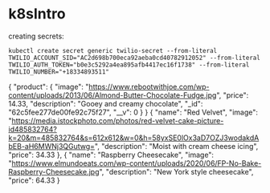# k8sIntro

creating secrets:

`kubectl create secret generic twilio-secret --from-literal TWILIO_ACCOUNT_SID="AC2d698b700eca92aeba0cd40782912052" --from-literal TWILIO_AUTH_TOKEN="b0e3c5292a4ea895afb4417ec16f1738" --from-literal TWILIO_NUMBER="+18334893511"
    `



{
  "product": {
      "image": "https://www.rebootwithjoe.com/wp-content/uploads/2013/06/Almond-Butter-Chocolate-Fudge.jpg",
      "price": 14.33,
      "description": "Gooey and creamy chocolate",
      "_id": "62c5fee277de00fe92c75f27",
      "__v": 0
  }
}
{
    "name": "Red Velvet",
    "image": "https://media.istockphoto.com/photos/red-velvet-cake-picture-id485832764?k=20&m=485832764&s=612x612&w=0&h=58yxSE0lOx3aD7OZJ3wodakdAbEB-aH6MWNj3QGutwg=",
    "description": "Moist with cream cheese icing",
    "price": 34.33
},
{
    "name": "Raspberry Cheesecake",
    "image": "https://www.elmundoeats.com/wp-content/uploads/2020/06/FP-No-Bake-Raspberry-Cheesecake.jpg",
    "description": "New York style cheesecake",
    "price": 64.33
}
